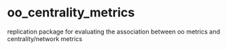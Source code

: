 # oo_centrality_metrics
replication package for evaluating the association between oo metrics and centrality/network metrics
